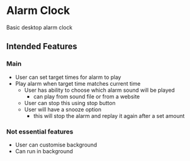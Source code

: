 ﻿# Alarm Clock
Basic desktop alarm clock

## Intended Features
### Main
- User can set target times for alarm to play
- Play alarm when target time matches current time
  - User has ability to choose which alarm sound will be played
    - can play from sound file or from a website
  - User can stop this using stop button
  - User will have a snooze option
    - this will stop the alarm and replay it again after a set amount

### Not essential features
- User can customise background
- Can run in background
